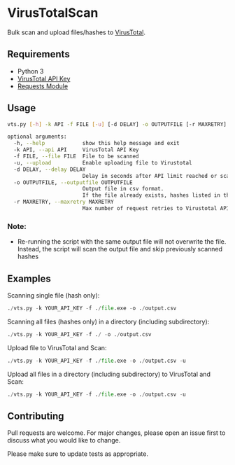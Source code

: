 # VirusTotalScan

Bulk scan and upload files/hashes to [VirusTotal](www.virustotal.com).

## Requirements

* Python 3
* [VirusTotal API Key](https://developers.virustotal.com/reference#getting-started) 
* [Requests Module](https://pypi.org/project/requests/)

## Usage

```bash
vts.py [-h] -k API -f FILE [-u] [-d DELAY] -o OUTPUTFILE [-r MAXRETRY]

optional arguments:
  -h, --help            show this help message and exit
  -k API, --api API     VirusTotal API Key
  -f FILE, --file FILE  File to be scanned
  -u, --upload          Enable uploading file to Virustotal
  -d DELAY, --delay DELAY
                        Delay in seconds after API limit reached or scan result is not ready
  -o OUTPUTFILE, --outputfile OUTPUTFILE
                        Output file in csv format. 
                        If the file already exists, hashes listed in the file will be skipped
  -r MAXRETRY, --maxretry MAXRETRY
                        Max number of request retries to Virustotal API

```

### Note:
* Re-running the script with the same output file will not overwrite the file. Instead, the script will scan the output file and skip previously scanned hashes


## Examples

Scanning single file (hash only):
```python 
./vts.py -k YOUR_API_KEY -f ./file.exe -o ./output.csv 
```

Scanning all files (hashes only) in a directory (including subdirectory):
```python 
./vts.py -k YOUR_API_KEY -f ./ -o ./output.csv 
```

Upload file to VirusTotal and Scan:
```python 
./vts.py -k YOUR_API_KEY -f ./file.exe -o ./output.csv -u
```

Upload all files in a directory (including subdirectory) to VirusTotal and Scan:
```python 
./vts.py -k YOUR_API_KEY -f ./file.exe -o ./output.csv -u
```

## Contributing
Pull requests are welcome. For major changes, please open an issue first to discuss what you would like to change.

Please make sure to update tests as appropriate.

